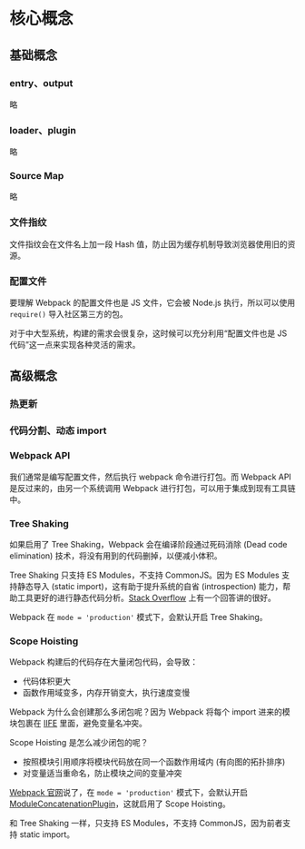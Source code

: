 # 核心概念

## 基础概念
### entry、output
略

### loader、plugin
略

### Source Map
略

### 文件指纹
文件指纹会在文件名上加一段 Hash 值，防止因为缓存机制导致浏览器使用旧的资源。

### 配置文件
要理解 Webpack 的配置文件也是 JS 文件，它会被 Node.js 执行，所以可以使用 `require()` 导入社区第三方的包。

对于中大型系统，构建的需求会很复杂，这时候可以充分利用“配置文件也是 JS 代码”这一点来实现各种灵活的需求。

## 高级概念
### 热更新

### 代码分割、动态 import

### Webpack API
我们通常是编写配置文件，然后执行 webpack 命令进行打包。而 Webpack API 是反过来的，由另一个系统调用 Webpack 进行打包，可以用于集成到现有工具链中。

### Tree Shaking
如果启用了 Tree Shaking，Webpack 会在编译阶段通过死码消除 (Dead code elimination) 技术，将没有用到的代码删掉，以便减小体积。

Tree Shaking 只支持 ES Modules，不支持 CommonJS。因为 ES Modules 支持静态导入 (static import)，这有助于提升系统的自省 (introspection) 能力，帮助工具更好的进行静态代码分析。[Stack Overflow](https://stackoverflow.com/questions/52965907/what-is-the-meaning-of-static-import-in-es6) 上有一个回答讲的很好。

Webpack 在 `mode = 'production'` 模式下，会默认开启 Tree Shaking。

### Scope Hoisting
Webpack 构建后的代码存在大量闭包代码，会导致：
- 代码体积更大
- 函数作用域变多，内存开销变大，执行速度变慢

Webpack 为什么会创建那么多闭包呢？因为 Webpack 将每个 import 进来的模块包裹在 [IIFE](https://developer.mozilla.org/zh-CN/docs/Glossary/%E7%AB%8B%E5%8D%B3%E6%89%A7%E8%A1%8C%E5%87%BD%E6%95%B0%E8%A1%A8%E8%BE%BE%E5%BC%8F) 里面，避免变量名冲突。

Scope Hoisting 是怎么减少闭包的呢？
- 按照模块引用顺序将模块代码放在同一个函数作用域内 (有向图的拓扑排序)
- 对变量适当重命名，防止模块之间的变量冲突

[Webpack 官网](https://webpack.js.org/configuration/mode/)说了，在 `mode = 'production'` 模式下，会默认开启 [ModuleConcatenationPlugin](https://webpack.js.org/plugins/module-concatenation-plugin/)，这就启用了 Scope Hoisting。

和 Tree Shaking 一样，只支持 ES Modules，不支持 CommonJS，因为前者支持 static import。
